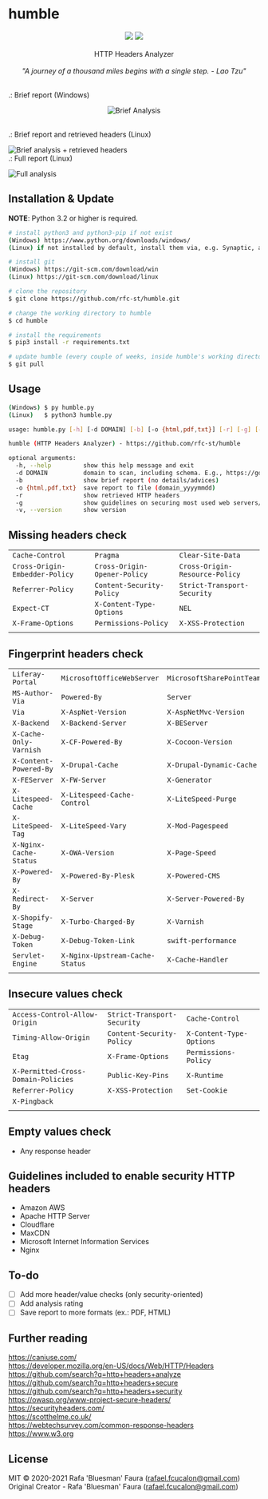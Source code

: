 # humble

<p align=center>
<a target="_blank" href="https://www.python.org/downloads/" title="Python version"><img src="https://img.shields.io/badge/python-%3E=_3.2-green.svg"></a>
<a target="_blank" href="LICENSE" title="License: MIT"><img src="https://img.shields.io/badge/License-MIT-blue.svg"></a>
<br />
<br />
HTTP Headers Analyzer<br />
<br />
<i>"A journey of a thousand miles begins with a single step. - Lao Tzu"</i>
</p>
<br />
.: Brief report (Windows)<br />
<p></p>
<p align="center">
<img src="https://github.com/rfc-st/humble/blob/master/screenshots/humble_b.PNG" alt="Brief Analysis">
</p>
<br />
.: Brief report and retrieved headers (Linux)<br />
<p></p>
<img src="https://github.com/rfc-st/humble/blob/master/screenshots/humble_br.PNG" alt="Brief analysis + retrieved headers">
<br />
.: Full report (Linux)<br />
<p></p>
<img src="https://github.com/rfc-st/humble/blob/master/screenshots/humble.PNG" alt="Full analysis">
<br />

## Installation & Update

**NOTE**: Python 3.2 or higher is required.

```bash
# install python3 and python3-pip if not exist
(Windows) https://www.python.org/downloads/windows/
(Linux) if not installed by default, install them via, e.g. Synaptic, apt, dnf, yum ...

# install git
(Windows) https://git-scm.com/download/win
(Linux) https://git-scm.com/download/linux

# clone the repository
$ git clone https://github.com/rfc-st/humble.git

# change the working directory to humble
$ cd humble

# install the requirements
$ pip3 install -r requirements.txt

# update humble (every couple of weeks, inside humble's working directory)
$ git pull
```

## Usage

```bash
(Windows) $ py humble.py
(Linux)   $ python3 humble.py

usage: humble.py [-h] [-d DOMAIN] [-b] [-o {html,pdf,txt}] [-r] [-g] [-v]

humble (HTTP Headers Analyzer) - https://github.com/rfc-st/humble

optional arguments:
  -h, --help         show this help message and exit
  -d DOMAIN          domain to scan, including schema. E.g., https://google.com
  -b                 show brief report (no details/advices)
  -o {html,pdf,txt}  save report to file (domain_yyyymmdd)
  -r                 show retrieved HTTP headers
  -g                 show guidelines on securing most used web servers/services
  -v, --version      show version
```

## Missing headers check
||||
| ------------- | ------------- | ------------- | 
| `Cache-Control` | `Pragma` | `Clear-Site-Data` | 
| `Cross-Origin-Embedder-Policy` | `Cross-Origin-Opener-Policy` | `Cross-Origin-Resource-Policy` |
| `Referrer-Policy` | `Content-Security-Policy` | `Strict-Transport-Security` | 
| `Expect-CT` | `X-Content-Type-Options` | `NEL` | 
| `X-Frame-Options` | `Permissions-Policy` | `X-XSS-Protection` |
||||

## Fingerprint headers check

||||
| ------------- | ------------- | ------------- |
| `Liferay-Portal` | `MicrosoftOfficeWebServer` | `MicrosoftSharePointTeamServices` |
| `MS-Author-Via` | `Powered-By` | `Server` | 
| `Via` | `X-AspNet-Version` | `X-AspNetMvc-Version` | 
| `X-Backend` | `X-Backend-Server` | `X-BEServer` | 
|  `X-Cache-Only-Varnish` | `X-CF-Powered-By` | `X-Cocoon-Version` | 
| `X-Content-Powered-By` | `X-Drupal-Cache` | `X-Drupal-Dynamic-Cache` | 
| `X-FEServer` | `X-FW-Server` | `X-Generator` | 
| `X-Litespeed-Cache` | `X-Litespeed-Cache-Control` | `X-LiteSpeed-Purge` |
| `X-LiteSpeed-Tag` | `X-LiteSpeed-Vary` | `X-Mod-Pagespeed` | 
| `X-Nginx-Cache-Status` | `X-OWA-Version` | `X-Page-Speed` | 
| `X-Powered-By` | `X-Powered-By-Plesk` |  `X-Powered-CMS` | 
| `X-Redirect-By` | `X-Server` | `X-Server-Powered-By` | 
| `X-Shopify-Stage` | `X-Turbo-Charged-By` | `X-Varnish` | 
| `X-Debug-Token` | `X-Debug-Token-Link` | `swift-performance` | 
| `Servlet-Engine` | `X-Nginx-Upstream-Cache-Status` | `X-Cache-Handler` |
||||

## Insecure values check
||||
| ------------- | ------------- | ------------- |
| `Access-Control-Allow-Origin` | `Strict-Transport-Security` | `Cache-Control` | 
| `Timing-Allow-Origin` | `Content-Security-Policy` | `X-Content-Type-Options` |
| `Etag` | `X-Frame-Options` | `Permissions-Policy` | 
| `X-Permitted-Cross-Domain-Policies` | `Public-Key-Pins` | `X-Runtime` |
| `Referrer-Policy` | `X-XSS-Protection` | `Set-Cookie` |
| `X-Pingback`| | |
||||

## Empty values check
* Any response header

## Guidelines included to enable security HTTP headers
* Amazon AWS
* Apache HTTP Server
* Cloudflare
* MaxCDN
* Microsoft Internet Information Services
* Nginx

## To-do

- [ ] Add more header/value checks (only security-oriented)
- [ ] Add analysis rating
- [ ] Save report to more formats (ex.: PDF, HTML)

## Further reading

https://caniuse.com/<br />
https://developer.mozilla.org/en-US/docs/Web/HTTP/Headers<br />
https://github.com/search?q=http+headers+analyze<br />
https://github.com/search?q=http+headers+secure<br />
https://github.com/search?q=http+headers+security<br />
https://owasp.org/www-project-secure-headers/<br />
https://securityheaders.com/<br />
https://scotthelme.co.uk/<br />
https://webtechsurvey.com/common-response-headers<br />
https://www.w3.org<br />

## License

MIT © 2020-2021 Rafa 'Bluesman' Faura (rafael.fcucalon@gmail.com)<br/>
Original Creator - Rafa 'Bluesman' Faura (rafael.fcucalon@gmail.com)
